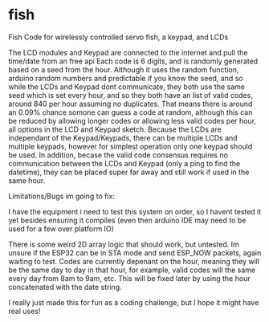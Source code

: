 # fish
Fish Code for wirelessly controlled servo fish, a keypad, and LCDs

The LCD modules and Keypad are connected to the internet and pull the time/date from an free api
Each code is 6 digits, and is randomly generated based on a seed from the hour. Although it uses the random function, arduino random numbers and predictable if you know the seed, and so while the LCDs and Keypad dont communicate, they both use the same seed which is set every hour, and so they both have an list of valid codes, around 840 per hour assuming no duplicates. That means there is around an 0.09% chance somone can guess a code at random, although this can be reduced by allowing longer codes or allowing less valid codes per hour, all options in the LCD and Keypad sketch. Because the LCDs are independant of the Keypad/Keypads, there can be multiple LCDs and multiple keypads, however for simplest operation only one keypad should be used. In addition, becase the valid code consensus requires no communication between the LCDs and Keypad (only a ping to find the datetime), they can be placed super far away and still work if used in the same hour. 

Limitations/Bugs im going to fix:

I have the equipment i need to test this system on order, so I havent tested it yet besides ensuring it compiles (even then arduino IDE may need to be used for a few over platform IO)

There is some weird 2D array logic that should work, but untested.
Im unsure if the ESP32 can be in STA mode and send ESP_NOW packets, again waiting to test.
Codes are currently depenant on the hour, meaning they will be the same day to day in that hour, for example, valid codes will the same every day from 8am to 9am, etc. This will be fixed later by using the hour concatenated with the date string. 

I really just made this for fun as a coding challenge, but I hope it might have real uses!
